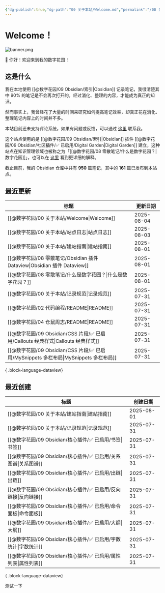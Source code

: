 ```yaml
---
{"dg-publish":true,"dg-path":"00 关于本站/Welcome.md","permalink":"/00 关于本站/Welcome/","pinned":true,"tags":["gardenEntry"],"created":"2025-03-20","updated":"2025-08-04"}
---
```



# Welcome！

![banner.png](/img/user/@%E6%95%B0%E5%AD%97%E8%8A%B1%E5%9B%AD/@%E9%99%84%E4%BB%B6%E5%BA%93/banner.png)

👋 你好！欢迎来到我的数字花园！

## 这是什么

我在本地使用 [[@数字花园/09 Obsidian/索引\|Obsidian]] 记录笔记，我很清楚其中 90% 的笔记是不会再次打开的，经过消化、整理的内容，才能成为真正的知识。

然而事实上，我曾经花了大量的时间来研究如何提高笔记效率，却真正花在消化、整理笔记内容上的时间并不多。

本站目前还未支持评论系统，如果有问题或反馈，可以通过 [这里](https://github.com/mlosun/Obsidian_Digital_Garden/issues) 联系我。

这个站点使用的是 [[@数字花园/09 Obsidian/索引\|Obsidian]] 插件 [[@数字花园/09 Obsidian/社区插件/✅ 已启用/Digital Garden\|Digital Garden]] 建立，这种站点在知识管理领域也被称之为「[[@数字花园/08 零散笔记/什么是数字花园？\|数字花园]]」，也可以在 [这里](https://blog.effie.co/%E5%A6%82%E4%BD%95%E5%BB%BA%E7%AB%8B%E6%95%B0%E5%AD%97%E8%8A%B1%E5%9B%AD%EF%BC%9F/) 看到更详细的解释。

<p><span>截止目前，我的 Obsidian 仓库中共有 <strong>950</strong> 篇笔记，其中的 <strong>161</strong> 篇已发布到本站点。</span></p>

## 最近更新

| 标题                                                                     | 更新日期       |
| ---------------------------------------------------------------------- | ---------- |
| [[@数字花园/00 关于本站/Welcome\|Welcome]]                                  | 2025-08-04 |
| [[@数字花园/00 关于本站/站点日志\|站点日志]]                                        | 2025-08-03 |
| [[@数字花园/00 关于本站/建站指南\|建站指南]]                                        | 2025-08-01 |
| [[@数字花园/08 零散笔记/Obsidian 插件 Dataview\|Obsidian 插件 Dataview]]        | 2025-08-01 |
| [[@数字花园/08 零散笔记/什么是数字花园？\|什么是数字花园？]]                                | 2025-08-01 |
| [[@数字花园/00 关于本站/记录规范\|记录规范]]                                        | 2025-07-31 |
| [[@数字花园/02 代码编程/README\|README]]                                    | 2025-07-31 |
| [[@数字花园/04 仓鼠周志/README\|README]]                                    | 2025-07-31 |
| [[@数字花园/09 Obsidian/CSS 片段/✅ 已启用/Callouts 经典样式\|Callouts 经典样式]]     | 2025-07-31 |
| [[@数字花园/09 Obsidian/CSS 片段/✅ 已启用/MySnippets 多栏布局\|MySnippets 多栏布局]] | 2025-07-31 |

{ .block-language-dataview}

## 最近创建

| 标题                                             | 创建日期       |
| ---------------------------------------------- | ---------- |
| [[@数字花园/00 关于本站/建站指南\|建站指南]]                | 2025-08-01 |
| [[@数字花园/00 关于本站/记录规范\|记录规范]]                | 2025-07-31 |
| [[@数字花园/09 Obsidian/核心插件/✅ 已启用/书签\|书签]]     | 2025-07-31 |
| [[@数字花园/09 Obsidian/核心插件/✅ 已启用/关系图谱\|关系图谱]] | 2025-07-31 |
| [[@数字花园/09 Obsidian/核心插件/✅ 已启用/出链\|出链]]     | 2025-07-31 |
| [[@数字花园/09 Obsidian/核心插件/✅ 已启用/反向链接\|反向链接]] | 2025-07-31 |
| [[@数字花园/09 Obsidian/核心插件/✅ 已启用/命令面板\|命令面板]] | 2025-07-31 |
| [[@数字花园/09 Obsidian/核心插件/✅ 已启用/大纲\|大纲]]     | 2025-07-31 |
| [[@数字花园/09 Obsidian/核心插件/✅ 已启用/字数统计\|字数统计]] | 2025-07-31 |
| [[@数字花园/09 Obsidian/核心插件/✅ 已启用/属性列表\|属性列表]] | 2025-07-31 |

{ .block-language-dataview}

<html><span>测试一下</span></html>
